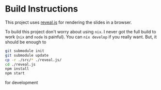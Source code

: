 # Build Instructions
This project uses [reveal.js](https://github.com/hakimel/reveal.js/) for rendering the slides in a browser.

To build this project don't worry about using `nix`. I never got the full build to work (`nix` and `node` is
painful). You can `nix develop` if you really want. But, it should be enough to

```bash
git submodule init
git submodule update
cp -r ./src/* ./reveal.js/
cd ./reveal.js
npm install
npm start
````

for development
